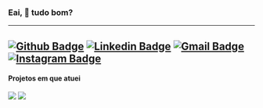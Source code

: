 

### Eai, 👋 tudo bom?
----
[![Github Badge](https://img.shields.io/badge/-deeborges-000?style=flat-square&logo=Github&logoColor=white&link=https://github.com/rebeccamanzi)](https://github.com/deeborges)
[![Linkedin Badge](https://img.shields.io/badge/-deyvisonborges-blue?style=flat-square&logo=Linkedin&logoColor=white&link=https://www.linkedin.com/in/deyvisonborges/)](https://www.linkedin.com/in/deyvisonborges/)
[![Gmail Badge](https://img.shields.io/badge/-gmail-c14438?style=flat-square&logo=Gmail&logoColor=white&link=mailto:web.dborges@gmail.com)](mailto:web.dborges@gmail.com)
[![Instagram Badge](https://img.shields.io/badge/-@_deyvisonborges-C13584?style=flat-square&labelColor=C13584&logo=instagram&logoColor=white&link=https://www.instagram.com/_deyvisonborges/)](https://www.instagram.com/_deyvisonborges/)
----

#### Projetos em que atuei
<div style="">
  <img src="https://i.ytimg.com/vi/nb0FQv3OFiY/maxresdefault.jpg" />
  <img src="https://pebinhadeacucar.com.br/v2018/wp-content/uploads/2019/09/1-9-1024x506.jpg" />
</div>

<!--
I'm front-end developer and UI/UX designer

  📌 Skills: HTML, CSS, JavaScript, Bootstrap, jQuery, Quasar, Node.js
  💙 In love with Front-end
  📚 Currently learning Vue.js and Angular
  😄 In my free time I usually play games, draw, watch series and do yoga
  ⚡ @codepwr on instagram: tips for beginners and support for women in technology
-->


